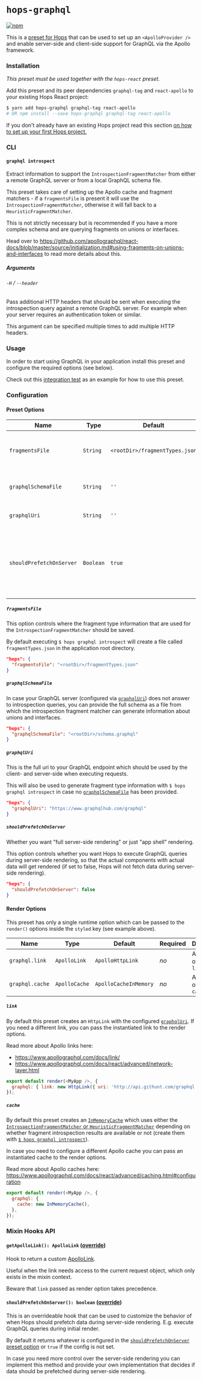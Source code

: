 # `hops-graphql`

[![npm](https://img.shields.io/npm/v/hops-graphql.svg)](https://www.npmjs.com/package/hops-graphql)

This is a [preset for Hops](https://github.com/xing/hops/tree/wip-docs-next#presets) that can be used to set up an `<ApolloProvider />` and enable server-side and client-side support for GraphQL via the Apollo framework.

### Installation

_This preset must be used together with the `hops-react` preset._

Add this preset and its peer dependencies `graphql-tag` and `react-apollo` to your existing Hops React project:

```bash
$ yarn add hops-graphql graphql-tag react-apollo
# OR npm install --save hops-graphql graphql-tag react-apollo
```

If you don't already have an existing Hops project read this section [on how to set up your first Hops project.](https://github.com/xing/hops/tree/wip-docs-next#quick-start)

### CLI

#### `graphql introspect`

Extract information to support the `IntrospectionFragmentMatcher` from either a remote GraphQL server or from a local GraphQL schema file.

This preset takes care of setting up the Apollo cache and fragment matchers - if a `fragmentsFile` is present it will use the `IntrospectionFragmentMatcher`, otherwise it will fall back to a `HeuristicFragmentMatcher`.

This is not strictly necessary but is recommended if you have a more complex schema and are querying fragments on unions or interfaces.

Head over to https://github.com/apollographql/react-docs/blob/master/source/initialization.md#using-fragments-on-unions-and-interfaces to read more details about this.

##### Arguments

###### `-H` / `--header`

Pass additional HTTP headers that should be sent when executing the introspection query against a remote GraphQL server. For example when your server requires an authentication token or similar.

This argument can be specified multiple times to add multiple HTTP headers.

### Usage

In order to start using GraphQL in your application install this preset and configure the required options (see below).

Check out this [integration test](https://github.com/xing/hops/tree/next/packages/spec/integration/graphql) as an example for how to use this preset.

### Configuration

#### Preset Options

| Name                     | Type      | Default                        | Required | Description                                                              |
| ------------------------ | --------- | ------------------------------ | -------- | ------------------------------------------------------------------------ |
| `fragmentsFile`          | `String`  | `<rootDir>/fragmentTypes.json` | _no_     | Where to store the generated fragment types file                         |
| `graphqlSchemaFile`      | `String`  | `''`                           | _no_     | Path to your GraphQL schema file                                         |
| `graphqlUri`             | `String`  | `''`                           | _yes_    | Url to your GraphQL endpoint                                             |
| `shouldPrefetchOnServer` | `Boolean` | `true`                         | _no_     | Whether Hops should execute GraphQL queries during server-side rendering |

##### `fragmentsFile`

This option controls where the fragment type information that are used for the `IntrospectionFragmentMatcher` should be saved.

By default executing `$ hops graphql introspect` will create a file called `fragmentTypes.json` in the application root directory.

```json
"hops": {
  "fragmentsFile": "<rootDir>/fragmentTypes.json"
}
```

##### `graphqlSchemaFile`

In case your GraphQL server (configured via [`graphqlUri`](#graphqluri)) does not answer to introspection queries, you can provide the full schema as a file from which the introspection fragment matcher can generate information about unions and interfaces.

```json
"hops": {
  "graphqlSchemaFile": "<rootDir>/schema.graphql"
}
```

##### `graphqlUri`

This is the full uri to your GraphQL endpoint which should be used by the client- and server-side when executing requests.

This will also be used to generate fragment type information with `$ hops graphql introspect` in case no [`graphqlSchemaFile`](#graphqlschemafile) has been provided.

```json
"hops": {
  "graphqlUri": "https://www.graphqlhub.com/graphql"
}
```

##### `shouldPrefetchOnServer`

Whether you want "full server-side rendering" or just "app shell" rendering.

This option controls whether you want Hops to execute GraphQL queries during server-side rendering, so that the actual components with actual data will get rendered (if set to false, Hops will not fetch data during server-side rendering).

```json
"hops": {
  "shouldPrefetchOnServer": false
}
```

#### Render Options

This preset has only a single runtime option which can be passed to the `render()` options inside the `styled` key (see example above).

| Name            | Type          | Default               | Required | Description                     |
| --------------- | ------------- | --------------------- | -------- | ------------------------------- |
| `graphql.link`  | `ApolloLink`  | `ApolloHttpLink`      | _no_     | An instance of a `apollo-link`  |
| `graphql.cache` | `ApolloCache` | `ApolloCacheInMemory` | _no_     | An instance of a `apollo-cache` |

##### `link`

By default this preset creates an `HttpLink` with the configured [`graphqlUri`](#graphqluri). If you need a different link, you can pass the instantiated link to the render options.

Read more about Apollo links here:

- https://www.apollographql.com/docs/link/
- https://www.apollographql.com/docs/react/advanced/network-layer.html

```javascript
export default render(<MyApp />, {
  graphql: { link: new HttpLink({ uri: 'http://api.githunt.com/graphql' }) },
});
```

##### `cache`

By default this preset creates an [`InMemoryCache`](https://www.apollographql.com/docs/react/advanced/caching.html) which uses either the [`IntrospectionFragmentMatcher` or `HeuristicFragmentMatcher`](https://www.apollographql.com/docs/react/advanced/fragments.html#fragment-matcher) depending on whether fragment introspection results are available or not (create them with [`$ hops graphql introspect`](#graphql-introspect)).

In case you need to configure a different Apollo cache you can pass an instantiated cache to the render options.

Read more about Apollo caches here: https://www.apollographql.com/docs/react/advanced/caching.html#configuration

```javascript
export default render(<MyApp />, {
  graphql: {
    cache: new InMemoryCache(),
  },
});
```

### Mixin Hooks API

#### `getApolloLink(): ApolloLink` ([override](https://github.com/untool/mixinable/blob/master/README.md#defineoverride))

Hook to return a custom [ApolloLink](https://github.com/apollographql/apollo-link).

Useful when the link needs access to the current request object, which only exists in the mixin context.

Beware that `link` passed as render option takes precedence.

#### `shouldPrefetchOnServer(): boolean` ([override](https://github.com/untool/mixinable/blob/master/README.md#defineoverride))

This is an overrideable hook that can be used to customize the behavior of when Hops should prefetch data during server-side rendering. E.g. execute GraphQL queries during initial render.

By default it returns whatever is configured in the [`shouldPrefetchOnServer` preset option](#shouldprefetchonserver) or `true` if the config is not set.

In case you need more control over the server-side rendering you can implement this method and provide your own implementation that decides if data should be prefetched during server-side rendering.
